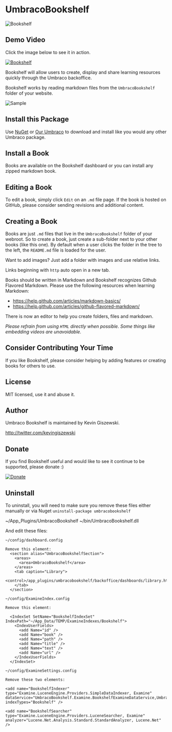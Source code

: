 # UmbracoBookshelf
![Bookshelf](https://github.com/kgiszewski/UmbracoBookshelf/blob/master/assets/logo.png)

## Demo Video

Click the image below to see it in action.

[![Bookshelf](http://img.youtube.com/vi/zunbKOPPf8U/0.jpg)](http://www.youtube.com/watch?v=zunbKOPPf8U)

Bookshelf will allow users to create, display and share learning resources quickly through the Umbraco backoffice.

Bookshelf works by reading markdown files from the `UmbracoBookshelf` folder of your website. 

![Sample](https://our.umbraco.org/media/wiki/144508/635650696507955335_Screen-Shot-2015-04-19-at-15038-PMpng.png)

## Install this Package
Use [NuGet](https://www.nuget.org/packages/umbracobookshelf/) or [Our Umbraco](https://our.umbraco.org/projects/backoffice-extensions/bookshelf) to download and install like you would any other Umbraco package.

## Install a Book
Books are available on the Bookshelf dashboard or you can install any zipped markdown book.

## Editing a Book
To edit a book, simply click `Edit` on an `.md` file page.  If the book is hosted on GitHub, please consider sending revisions and additional content.

## Creating a Book
Books are just `.md` files that live in the `UmbracoBookshelf` folder of your webroot.  So to create a book, just create a sub-folder next to your other books (like this one).  By default when a user clicks the folder in the tree to the left, the `README.md` file is loaded for the user.

Want to add images?  Just add a folder with images and use relative links.

Links beginning with `http` auto open in a new tab.

Books should be written in Markdown and Bookshelf recognizes Github Flavored Markdown.  Please use the following resources when learning Markdown:

* https://help.github.com/articles/markdown-basics/
* https://help.github.com/articles/github-flavored-markdown/

There is now an editor to help you create folders, files and markdown.

*Please refrain from using `HTML` directly when possible.  Some things like embedding videos are unavoidable.*

## Consider Contributing Your Time
If you like Bookshelf, please consider helping by adding features or creating books for others to use.

## License
MIT licensed, use it and abuse it.

## Author
Umbraco Bookshelf is maintained by Kevin Giszewski.

http://twitter.com/kevingiszewski

## Donate
If you find Bookshelf useful and would like to see it continue to be supported, please donate :)

[![Donate](https://img.shields.io/badge/Donate-PayPal-green.svg)](https://www.paypal.com/cgi-bin/webscr?cmd=_s-xclick&hosted_button_id=V3AUTEFU8GDV4)

## Uninstall

To uninstall, you will need to make sure you remove these files either manually or via Nuget `uninstall-package umbracobookshelf`

~/App_Plugins/UmbracoBookshelf
~/bin/UmbracoBookshelf.dll

And edit these files:

```
~/config/dashboard.config

Remove this element:
  <section alias="UmbracoBookshelfSection">
    <areas>
      <area>UmbracoBookshelf</area>
    </areas>
    <tab caption="Library">
      <control>/app_plugins/umbracobookshelf/backoffice/dashboards/library.html</control>
    </tab>
  </section>

```

```
~/config/ExamineIndex.config

Remove this element:

  <IndexSet SetName="BookshelfIndexSet" IndexPath="~/App_Data/TEMP/ExamineIndexes/Bookshelf">
    <IndexUserFields>
      <add Name="id" />
      <add Name="book" />
      <add Name="path" />
      <add Name="title" />
      <add Name="text" />
      <add Name="url" />
    </IndexUserFields>
  </IndexSet>
```

```
~/config/ExamineSettings.config

Remove these two elements:

<add name="BookshelfIndexer" type="Examine.LuceneEngine.Providers.SimpleDataIndexer, Examine" dataService="UmbracoBookshelf.Examine.BookshelfExamineDataService,UmbracoBookshelf" indexTypes="Bookshelf" />

<add name="BookshelfSearcher" type="Examine.LuceneEngine.Providers.LuceneSearcher, Examine" analyzer="Lucene.Net.Analysis.Standard.StandardAnalyzer, Lucene.Net" />

```

